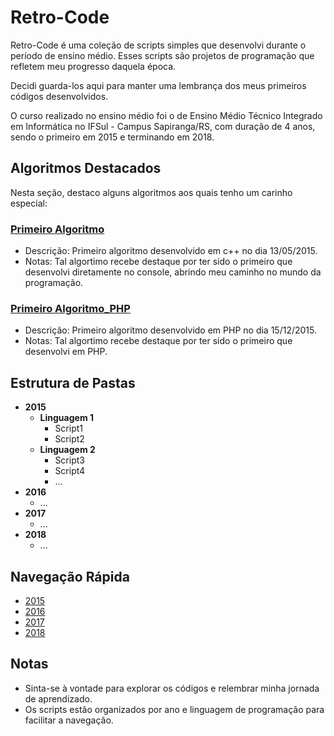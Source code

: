 # Retro-Code
Retro-Code é uma coleção de scripts simples que desenvolvi durante o período de ensino médio. Esses scripts são projetos
de programação que refletem meu progresso daquela época. 

Decidi guarda-los aqui para manter uma lembrança dos meus primeiros códigos desenvolvidos.

O curso realizado no ensino médio foi o de Ensino Médio Técnico Integrado em Informática no IFSul - Campus Sapiranga/RS,
com duração de 4 anos, sendo o primeiro em 2015 e terminando em 2018.

## Algoritmos Destacados

Nesta seção, destaco alguns algoritmos aos quais tenho um carinho especial:

### [Primeiro Algoritmo](./2015/cpp/2015-05-13_primeiro-algoritmo)

- Descrição: Primeiro algoritmo desenvolvido em c++ no dia 13/05/2015.
- Notas: Tal algortimo recebe destaque por ter sido o primeiro que desenvolvi diretamente no console, abrindo meu 
caminho no mundo da programação.

### [Primeiro Algoritmo_PHP](./2015/php/2015-12-15_treina-web)

- Descrição: Primeiro algoritmo desenvolvido em PHP no dia 15/12/2015.
- Notas: Tal algortimo recebe destaque por ter sido o primeiro que desenvolvi em PHP.

## Estrutura de Pastas

- **2015**
  - **Linguagem 1**
    - Script1
    - Script2
  - **Linguagem 2**
    - Script3
    - Script4
    - ...
- **2016**
    - ...
- **2017**
    - ...
- **2018**
    - ...

## Navegação Rápida

- [2015](2015/)
- [2016](2016/)
- [2017](2017/)
- [2018](2018/)

## Notas

- Sinta-se à vontade para explorar os códigos e relembrar minha jornada de aprendizado.
- Os scripts estão organizados por ano e linguagem de programação para facilitar a navegação.
 